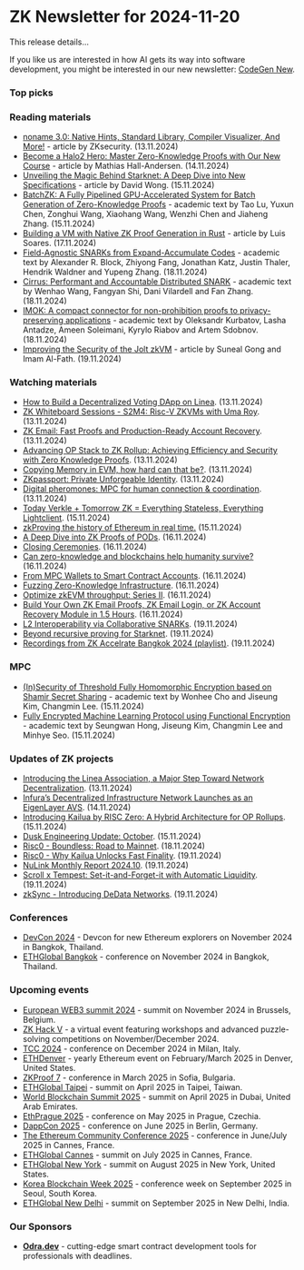 # ZK Newsletter for 2024-11-20
This release details...

If you like us are interested in how AI gets its way into software development, you might be interested in our new newsletter: [CodeGen New](https://codegen.substack.com/p/codegen-news-for-2024-11-18). 

### Top picks 

### Reading materials 
* [noname 3.0: Native Hints, Standard Library, Compiler Visualizer, And More!](https://www.zksecurity.xyz/blog/posts/noname-stdlib/) - article by ZKsecurity. (13.11.2024)
* [Become a Halo2 Hero: Master Zero-Knowledge Proofs with Our New Course](https://www.zksecurity.xyz/blog/posts/halo2-course/) - article by Mathias Hall-Andersen. (14.11.2024)
* [Unveiling the Magic Behind Starknet: A Deep Dive into New Specifications](https://www.zksecurity.xyz/blog/posts/starknet-specs/) - article by David Wong. (15.11.2024)
* [BatchZK: A Fully Pipelined GPU-Accelerated System for Batch Generation of Zero-Knowledge Proofs](https://eprint.iacr.org/2024/1862.pdf) - academic text by Tao Lu, Yuxun Chen, Zonghui Wang, Xiaohang Wang, Wenzhi Chen and Jiaheng Zhang. (15.11.2024)
* [Building a VM with Native ZK Proof Generation in Rust](https://medium.com/@luishrsoares/building-a-vm-with-native-zk-proof-generation-in-rust-4db67b8e72db) - article by Luis Soares. (17.11.2024)
* [Field-Agnostic SNARKs from Expand-Accumulate Codes](https://eprint.iacr.org/2024/1871.pdf) - academic text by Alexander R. Block, Zhiyong Fang, Jonathan Katz, Justin Thaler, Hendrik Waldner and Yupeng Zhang. (18.11.2024)
* [Cirrus: Performant and Accountable Distributed SNARK](https://eprint.iacr.org/2024/1873.pdf) - academic text by Wenhao Wang, Fangyan Shi, Dani Vilardell and Fan Zhang. (18.11.2024)
* [IMOK: A compact connector for non-prohibition proofs to privacy-preserving applications](https://eprint.iacr.org/2024/1868.pdf) - academic text by Oleksandr Kurbatov, Lasha Antadze, Ameen Soleimani, Kyrylo Riabov and Artem Sdobnov. (18.11.2024)
* [Improving the Security of the Jolt zkVM](https://www.zksecurity.xyz/blog/posts/jolt-findings/) - article by Suneal Gong and Imam Al-Fath. (19.11.2024)
 
### Watching materials
* [How to Build a Decentralized Voting DApp on Linea](https://www.youtube.com/watch?v=b5gbbyP6G_8). (13.11.2024)
* [ZK Whiteboard Sessions - S2M4: Risc-V ZKVMs with Uma Roy](https://www.youtube.com/watch?v=Y4kIgPm95WM). (13.11.2024)
* [ZK Email: Fast Proofs and Production-Ready Account Recovery](https://www.youtube.com/watch?v=YvzdNMpynZM). (13.11.2024)
* [Advancing OP Stack to ZK Rollup: Achieving Efficiency and Security with Zero Knowledge Proofs](https://www.youtube.com/watch?v=04Fis57TTHE). (13.11.2024)
* [Copying Memory in EVM, how hard can that be?](https://www.youtube.com/watch?v=en-Oeie6ZEs). (13.11.2024)
* [ZKpassport: Private Unforgeable Identity](https://www.youtube.com/watch?v=W6C-duDEiOU). (13.11.2024)
* [Digital pheromones: MPC for human connection & coordination](https://www.youtube.com/watch?v=TY2ZWmR_UqM). (13.11.2024)
* [Today Verkle + Tomorrow ZK = Everything Stateless, Everything Lightclient](https://www.youtube.com/watch?v=oRiShQ5LPqw). (15.11.2024)
* [zkProving the history of Ethereum in real time.](https://www.youtube.com/watch?v=boSCLHs30tk) (15.11.2024)
* [A Deep Dive into ZK Proofs of PODs](https://www.youtube.com/watch?v=gWoVrIO1tIE). (16.11.2024)
* [Closing Ceremonies](https://www.youtube.com/watch?v=r5HBiNMh3Kc). (16.11.2024)
* [Can zero-knowledge and blockchains help humanity survive?](https://www.youtube.com/watch?v=EyjhtZX_kWE) (16.11.2024)
* [From MPC Wallets to Smart Contract Accounts](https://www.youtube.com/watch?v=Yr0AS9QifjU). (16.11.2024)
* [Fuzzing Zero-Knowledge Infrastructure](https://www.youtube.com/watch?v=c0lmPEE6qDM). (16.11.2024)
* [Optimize zkEVM throughput: Series II](https://www.youtube.com/watch?v=EdUfOvoIhNc). (16.11.2024)
* [Build Your Own ZK Email Proofs, ZK Email Login, or ZK Account Recovery Module in 1.5 Hours](https://www.youtube.com/watch?v=UsH8zwjcCD4). (16.11.2024)
* [L2 Interoperability via Collaborative SNARKs](https://www.youtube.com/watch?v=Et58V-0FYsE). (19.11.2024)
* [Beyond recursive proving for Starknet](https://www.youtube.com/watch?v=SdWkt9B5W8E). (19.11.2024)
* [Recordings from ZK Accelrate Bangkok 2024 (playlist)](https://www.youtube.com/playlist?list=PLormosL00ryIHbMRdw7darEZL0X6IdLzS). (19.11.2024)

### MPC
* [(In)Security of Threshold Fully Homomorphic Encryption based on Shamir Secret Sharing](https://eprint.iacr.org/2024/1858.pdf) - academic text by Wonhee Cho and Jiseung Kim, Changmin Lee. (15.11.2024)
* [Fully Encrypted Machine Learning Protocol using Functional Encryption](https://eprint.iacr.org/2024/1859.pdf) - academic text by Seungwan Hong, Jiseung Kim, Changmin Lee and Minhye Seo. (15.11.2024)
 
### Updates of ZK projects
* [Introducing the Linea Association, a Major Step Toward Network Decentralization](https://linea.mirror.xyz/0sExLyJh33ktk6x2kg3l2z0xDVUDt3ilJzsA_Kx0sp0). (13.11.2024)
* [Infura’s Decentralized Infrastructure Network Launches as an EigenLayer AVS](https://consensys.io/blog/infura-decentralized-infrastructure-network-launches-as-eigenlayer-avs). (14.11.2024)
* [Introducing Kailua by RISC Zero: A Hybrid Architecture for OP Rollups](https://risczero.com/blog/introducing-kailua). (15.11.2024)
* [Dusk Engineering Update: October](https://dusk.network/news/oct-engineering-update/). (15.11.2024)
* [Risc0 - Boundless: Road to Mainnet]((https://risczero.com/blog/road-to-mainnet)). (18.11.2024)
* [Risc0 - Why Kailua Unlocks Fast Finality](https://risczero.com/blog/why-kailua-unlocks-fast-finality). (19.11.2024)
* [NuLink Monthly Report 2024.10](https://www.nulink.org/blog-posts/nulink-monthly-report-2024-10). (19.11.2024)
* [Scroll x Tempest: Set-it-and-Forget-it with Automatic Liquidity](https://scroll.io/blog/scroll-x-tempest). (19.11.2024)
* [zkSync - Introducing DeData Networks](https://zksync.mirror.xyz/woUfmmWgWKRITlaeihVTu-3okq7uTgIGl9-vLXBAyeU). (19.11.2024)
 
### Conferences
* [DevCon 2024](https://devcon.org/) - Devcon for new Ethereum explorers on November 2024 in Bangkok, Thailand.
* [ETHGlobal Bangkok](https://ethglobal.com/events/bangkok) - conference on November 2024 in Bangkok, Thailand. 

### Upcoming events
* [European WEB3 summit 2024](https://www.web3eurosummit.eu/) - summit on November 2024 in Brussels, Belgium.
* [ZK Hack V](https://zkhack.dev/zkhackV/) - a virtual event featuring workshops and advanced puzzle-solving competitions on November/December 2024.
* [TCC 2024](https://tcc.iacr.org/2024/) - conference on December 2024 in Milan, Italy.
* [ETHDenver](https://www.ethdenver.com/) - yearly Ethereum event on February/March 2025 in Denver, United States.
* [ZKProof 7](https://zkproof.org/events/zkproof-7-sofia/) - conference in March 2025 in Sofia, Bulgaria. 
* [ETHGlobal Taipei](https://ethglobal.com/events/taipei) - summit on April 2025 in Taipei, Taiwan.
* [World Blockchain Summit 2025](https://worldblockchainsummit.com/dxb-oct-24/) - summit on April 2025 in Dubai, United Arab Emirates.
* [EthPrague 2025](https://ethprague.com/) - conference on May 2025 in Prague, Czechia.
* [DappCon 2025](https://dappcon.io/#about) - conference on June 2025 in Berlin, Germany.
* [The Ethereum Community Conference 2025](https://ethcc.io/) - conference in June/July 2025 in Cannes, France.
* [ETHGlobal Cannes](https://ethglobal.com/events/cannes) - summit on July 2025 in Cannes, France.
* [ETHGlobal New York](https://ethglobal.com/events/newyork2025) - summit on August 2025 in New York, United States.
* [Korea Blockchain Week 2025](https://koreablockchainweek.com/) - conference week on September 2025 in Seoul, South Korea.
* [ETHGlobal New Delhi](https://ethglobal.com/events/newdelhi) - summit on September 2025 in New Delhi, India.

### Our Sponsors
* **[Odra.dev](https://odra.dev)** - cutting-edge smart contract development tools for professionals with deadlines.
